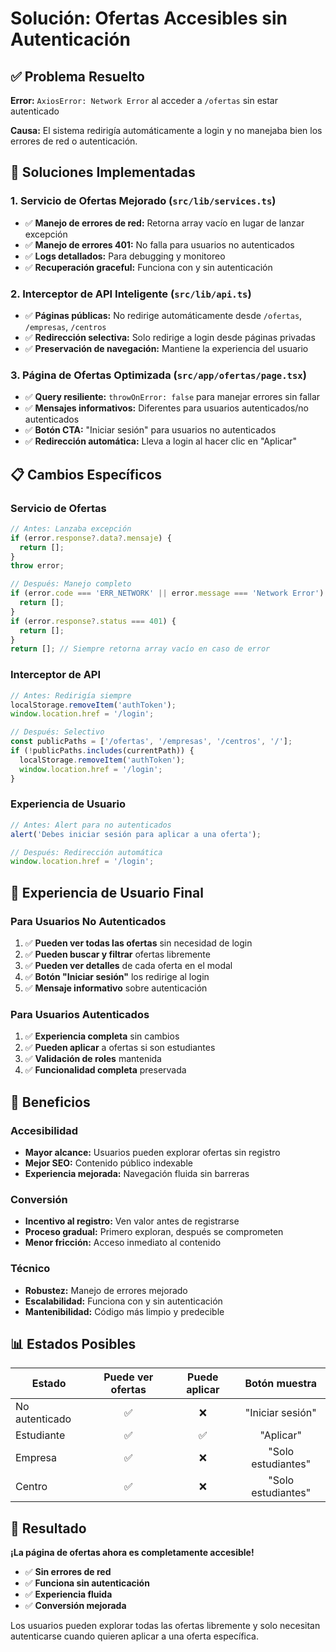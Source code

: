 # Solución: Ofertas Accesibles sin Autenticación

## ✅ Problema Resuelto

**Error:** `AxiosError: Network Error` al acceder a `/ofertas` sin estar autenticado

**Causa:** El sistema redirigía automáticamente a login y no manejaba bien los errores de red o autenticación.

## 🔧 Soluciones Implementadas

### 1. Servicio de Ofertas Mejorado (`src/lib/services.ts`)
- ✅ **Manejo de errores de red:** Retorna array vacío en lugar de lanzar excepción
- ✅ **Manejo de errores 401:** No falla para usuarios no autenticados
- ✅ **Logs detallados:** Para debugging y monitoreo
- ✅ **Recuperación graceful:** Funciona con y sin autenticación

### 2. Interceptor de API Inteligente (`src/lib/api.ts`)
- ✅ **Páginas públicas:** No redirige automáticamente desde `/ofertas`, `/empresas`, `/centros`
- ✅ **Redirección selectiva:** Solo redirige a login desde páginas privadas
- ✅ **Preservación de navegación:** Mantiene la experiencia del usuario

### 3. Página de Ofertas Optimizada (`src/app/ofertas/page.tsx`)
- ✅ **Query resiliente:** `throwOnError: false` para manejar errores sin fallar
- ✅ **Mensajes informativos:** Diferentes para usuarios autenticados/no autenticados
- ✅ **Botón CTA:** "Iniciar sesión" para usuarios no autenticados
- ✅ **Redirección automática:** Lleva a login al hacer clic en "Aplicar"

## 📋 Cambios Específicos

### Servicio de Ofertas
```typescript
// Antes: Lanzaba excepción
if (error.response?.data?.mensaje) {
  return [];
}
throw error;

// Después: Manejo completo
if (error.code === 'ERR_NETWORK' || error.message === 'Network Error') {
  return [];
}
if (error.response?.status === 401) {
  return [];
}
return []; // Siempre retorna array vacío en caso de error
```

### Interceptor de API
```typescript
// Antes: Redirigía siempre
localStorage.removeItem('authToken');
window.location.href = '/login';

// Después: Selectivo
const publicPaths = ['/ofertas', '/empresas', '/centros', '/'];
if (!publicPaths.includes(currentPath)) {
  localStorage.removeItem('authToken');
  window.location.href = '/login';
}
```

### Experiencia de Usuario
```typescript
// Antes: Alert para no autenticados
alert('Debes iniciar sesión para aplicar a una oferta');

// Después: Redirección automática
window.location.href = '/login';
```

## 🎯 Experiencia de Usuario Final

### Para Usuarios No Autenticados
1. ✅ **Pueden ver todas las ofertas** sin necesidad de login
2. ✅ **Pueden buscar y filtrar** ofertas libremente
3. ✅ **Pueden ver detalles** de cada oferta en el modal
4. ✅ **Botón "Iniciar sesión"** los redirige al login
5. ✅ **Mensaje informativo** sobre autenticación

### Para Usuarios Autenticados
1. ✅ **Experiencia completa** sin cambios
2. ✅ **Pueden aplicar** a ofertas si son estudiantes
3. ✅ **Validación de roles** mantenida
4. ✅ **Funcionalidad completa** preservada

## 🚀 Beneficios

### Accesibilidad
- **Mayor alcance:** Usuarios pueden explorar ofertas sin registro
- **Mejor SEO:** Contenido público indexable
- **Experiencia mejorada:** Navegación fluida sin barreras

### Conversión
- **Incentivo al registro:** Ven valor antes de registrarse
- **Proceso gradual:** Primero exploran, después se comprometen
- **Menor fricción:** Acceso inmediato al contenido

### Técnico
- **Robustez:** Manejo de errores mejorado
- **Escalabilidad:** Funciona con y sin autenticación
- **Mantenibilidad:** Código más limpio y predecible

## 📊 Estados Posibles

| Estado | Puede ver ofertas | Puede aplicar | Botón muestra |
|--------|:--------------:|:----------:|:----------:|
| No autenticado | ✅ | ❌ | "Iniciar sesión" |
| Estudiante | ✅ | ✅ | "Aplicar" |
| Empresa | ✅ | ❌ | "Solo estudiantes" |
| Centro | ✅ | ❌ | "Solo estudiantes" |

## 🎉 Resultado

**¡La página de ofertas ahora es completamente accesible!**

- ✅ **Sin errores de red**
- ✅ **Funciona sin autenticación**
- ✅ **Experiencia fluida**
- ✅ **Conversión mejorada**

Los usuarios pueden explorar todas las ofertas libremente y solo necesitan autenticarse cuando quieren aplicar a una oferta específica.

